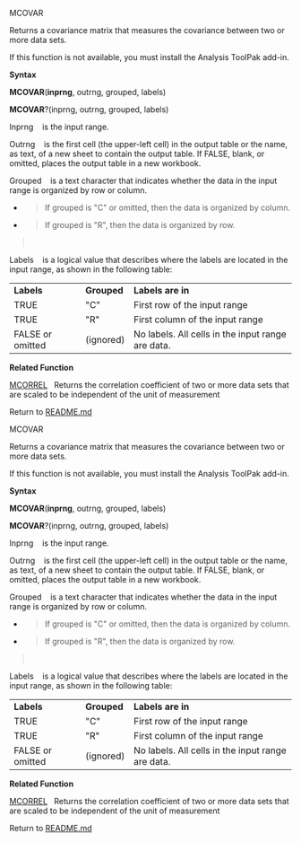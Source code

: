 MCOVAR

Returns a covariance matrix that measures the covariance between two or
more data sets.

If this function is not available, you must install the Analysis ToolPak
add-in.

**Syntax**

**MCOVAR**(**inprng**, outrng, grouped, labels)

**MCOVAR**?(inprng, outrng, grouped, labels)

Inprng    is the input range.

Outrng    is the first cell (the upper-left cell) in the output table or
the name, as text, of a new sheet to contain the output table. If FALSE,
blank, or omitted, places the output table in a new workbook.

Grouped    is a text character that indicates whether the data in the
input range is organized by row or column.

  - > If grouped is "C" or omitted, then the data is organized by
    > column.

  - > If grouped is "R", then the data is organized by row.

>  

Labels    is a logical value that describes where the labels are located
in the input range, as shown in the following table:

|                  |             |                                                   |
| ---------------- | ----------- | ------------------------------------------------- |
| **Labels**       | **Grouped** | **Labels are in**                                 |
| TRUE             | "C"         | First row of the input range                      |
| TRUE             | "R"         | First column of the input range                   |
| FALSE or omitted | (ignored)   | No labels. All cells in the input range are data. |

**Related Function**

[MCORREL](MCORREL.md)   Returns the correlation coefficient of two or more data sets
that are scaled to be independent of the unit of measurement



Return to [README.md](README.md)

MCOVAR

Returns a covariance matrix that measures the covariance between two or
more data sets.

If this function is not available, you must install the Analysis ToolPak
add-in.

**Syntax**

**MCOVAR**(**inprng**, outrng, grouped, labels)

**MCOVAR**?(inprng, outrng, grouped, labels)

Inprng    is the input range.

Outrng    is the first cell (the upper-left cell) in the output table or
the name, as text, of a new sheet to contain the output table. If FALSE,
blank, or omitted, places the output table in a new workbook.

Grouped    is a text character that indicates whether the data in the
input range is organized by row or column.

  - > If grouped is "C" or omitted, then the data is organized by
    > column.

  - > If grouped is "R", then the data is organized by row.

>  

Labels    is a logical value that describes where the labels are located
in the input range, as shown in the following table:

|                  |             |                                                   |
| ---------------- | ----------- | ------------------------------------------------- |
| **Labels**       | **Grouped** | **Labels are in**                                 |
| TRUE             | "C"         | First row of the input range                      |
| TRUE             | "R"         | First column of the input range                   |
| FALSE or omitted | (ignored)   | No labels. All cells in the input range are data. |

**Related Function**

[MCORREL](MCORREL.md)   Returns the correlation coefficient of two or more data sets
that are scaled to be independent of the unit of measurement



Return to [README.md](README.md)

